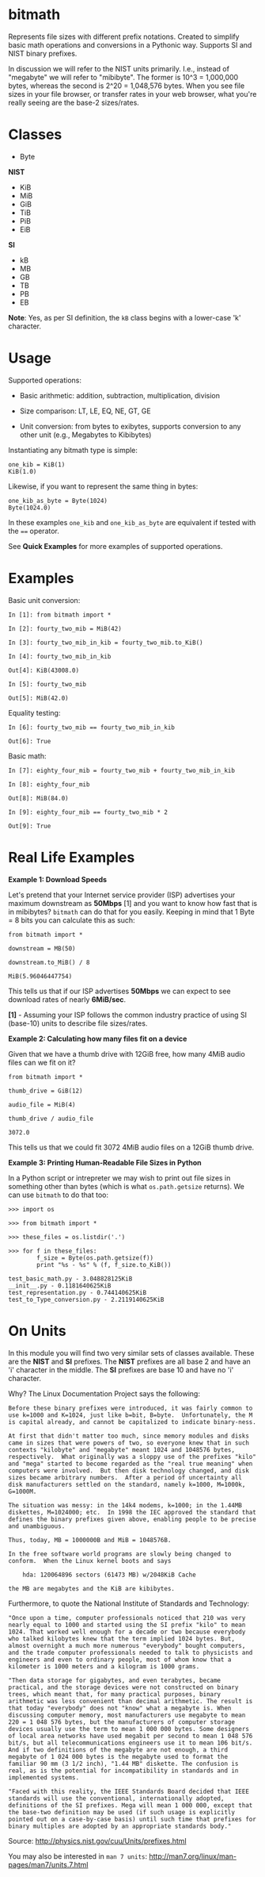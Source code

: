 bitmath
=======

Represents file sizes with different prefix notations. Created to
simplify basic math operations and conversions in a Pythonic
way. Supports SI and NIST binary prefixes.

In discussion we will refer to the NIST units primarily. I.e., instead
of "megabyte" we will refer to "mibibyte". The former is 10^3 =
1,000,000 bytes, whereas the second is 2^20 = 1,048,576 bytes. When
you see file sizes in your file browser, or transfer rates in your web
browser, what you're really seeing are the base-2 sizes/rates.


Classes
=======

- Byte

**NIST**

- KiB
- MiB
- GiB
- TiB
- PiB
- EiB

**SI**

- kB
- MB
- GB
- TB
- PB
- EB

**Note**: Yes, as per SI definition, the ``kB`` class begins with a lower-case 'k' character.


Usage
=====

Supported operations:

- Basic arithmetic: addition, subtraction, multiplication, division

- Size comparison: LT, LE, EQ, NE, GT, GE

- Unit conversion: from bytes to exibytes, supports conversion to any other unit (e.g., Megabytes to Kibibytes)


Instantiating any bitmath type is simple:

    one_kib = KiB(1)
    KiB(1.0)

Likewise, if you want to represent the same thing in bytes:

    one_kib_as_byte = Byte(1024)
    Byte(1024.0)

In these examples ``one_kib`` and ``one_kib_as_byte`` are equivalent
if tested with the ``==`` operator.


See **Quick Examples** for more examples of supported operations.


Examples
========

Basic unit conversion:

    In [1]: from bitmath import *

    In [2]: fourty_two_mib = MiB(42)

    In [3]: fourty_two_mib_in_kib = fourty_two_mib.to_KiB()

    In [4]: fourty_two_mib_in_kib

    Out[4]: KiB(43008.0)

    In [5]: fourty_two_mib

    Out[5]: MiB(42.0)


Equality testing:

    In [6]: fourty_two_mib == fourty_two_mib_in_kib

    Out[6]: True

Basic math:

    In [7]: eighty_four_mib = fourty_two_mib + fourty_two_mib_in_kib

    In [8]: eighty_four_mib

    Out[8]: MiB(84.0)

    In [9]: eighty_four_mib == fourty_two_mib * 2

    Out[9]: True


Real Life Examples
==================

**Example 1: Download Speeds**

Let's pretend that your Internet service provider (ISP) advertises
your maximum downstream as **50Mbps** [1] and you want to know how
fast that is in mibibytes? ``bitmath`` can do that for you
easily. Keeping in mind that 1 Byte = 8 bits you can calculate this as
such:

    from bitmath import *

    downstream = MB(50)

    downstream.to_MiB() / 8

    MiB(5.96046447754)

This tells us that if our ISP advertises **50Mbps** we can expect to
see download rates of nearly **6MiB/sec**.

**[1]** - Assuming your ISP follows the common industry practice of
  using SI (base-10) units to describe file sizes/rates.

**Example 2: Calculating how many files fit on a device**

Given that we have a thumb drive with 12GiB free, how many 4MiB audio
files can we fit on it?


    from bitmath import *

    thumb_drive = GiB(12)

    audio_file = MiB(4)

    thumb_drive / audio_file

    3072.0

This tells us that we could fit 3072 4MiB audio files on a 12GiB thumb drive.


**Example 3: Printing Human-Readable File Sizes in Python**

In a Python script or intrepreter we may wish to print out file sizes
in something other than bytes (which is what ``os.path.getsize``
returns). We can use ``bitmath`` to do that too:


    >>> import os

    >>> from bitmath import *

    >>> these_files = os.listdir('.')

    >>> for f in these_files:
            f_size = Byte(os.path.getsize(f))
            print "%s - %s" % (f, f_size.to_KiB())

    test_basic_math.py - 3.048828125KiB
    __init__.py - 0.1181640625KiB
    test_representation.py - 0.744140625KiB
    test_to_Type_conversion.py - 2.2119140625KiB


On Units
========

In this module you will find two very similar sets of classes
available. These are the **NIST** and **SI** prefixes. The **NIST**
prefixes are all base 2 and have an 'i' character in the middle. The
**SI** prefixes are base 10 and have no 'i' character.

Why? The Linux Documentation Project says the following:

    Before these binary prefixes were introduced, it was fairly common to use k=1000 and K=1024, just like b=bit, B=byte.  Unfortunately, the M is capital already, and cannot be capitalized to indicate binary-ness.

    At first that didn't matter too much, since memory modules and disks came in sizes that were powers of two, so everyone knew that in such contexts "kilobyte" and "megabyte" meant 1024 and 1048576 bytes, respectively.  What originally was a sloppy use of the prefixes "kilo" and "mega" started to become regarded as the "real true meaning" when computers were involved.  But then disk technology changed, and disk sizes became arbitrary numbers.  After a period of uncertainty all disk manufacturers settled on the standard, namely k=1000, M=1000k, G=1000M.

    The situation was messy: in the 14k4 modems, k=1000; in the 1.44MB diskettes, M=1024000; etc.  In 1998 the IEC approved the standard that defines the binary prefixes given above, enabling people to be precise and unambiguous.

    Thus, today, MB = 1000000B and MiB = 1048576B.

    In the free software world programs are slowly being changed to conform.  When the Linux kernel boots and says

        hda: 120064896 sectors (61473 MB) w/2048KiB Cache

    the MB are megabytes and the KiB are kibibytes.

Furthermore, to quote the National Institute of Standards and Technology:

    "Once upon a time, computer professionals noticed that 210 was very nearly equal to 1000 and started using the SI prefix "kilo" to mean 1024. That worked well enough for a decade or two because everybody who talked kilobytes knew that the term implied 1024 bytes. But, almost overnight a much more numerous "everybody" bought computers, and the trade computer professionals needed to talk to physicists and engineers and even to ordinary people, most of whom know that a kilometer is 1000 meters and a kilogram is 1000 grams.

    "Then data storage for gigabytes, and even terabytes, became practical, and the storage devices were not constructed on binary trees, which meant that, for many practical purposes, binary arithmetic was less convenient than decimal arithmetic. The result is that today "everybody" does not "know" what a megabyte is. When discussing computer memory, most manufacturers use megabyte to mean 220 = 1 048 576 bytes, but the manufacturers of computer storage devices usually use the term to mean 1 000 000 bytes. Some designers of local area networks have used megabit per second to mean 1 048 576 bit/s, but all telecommunications engineers use it to mean 106 bit/s. And if two definitions of the megabyte are not enough, a third megabyte of 1 024 000 bytes is the megabyte used to format the familiar 90 mm (3 1/2 inch), "1.44 MB" diskette. The confusion is real, as is the potential for incompatibility in standards and in implemented systems.

    "Faced with this reality, the IEEE Standards Board decided that IEEE standards will use the conventional, internationally adopted, definitions of the SI prefixes. Mega will mean 1 000 000, except that the base-two definition may be used (if such usage is explicitly pointed out on a case-by-case basis) until such time that prefixes for binary multiples are adopted by an appropriate standards body."

Source: http://physics.nist.gov/cuu/Units/prefixes.html

You may also be interested in ``man 7 units``: http://man7.org/linux/man-pages/man7/units.7.html
